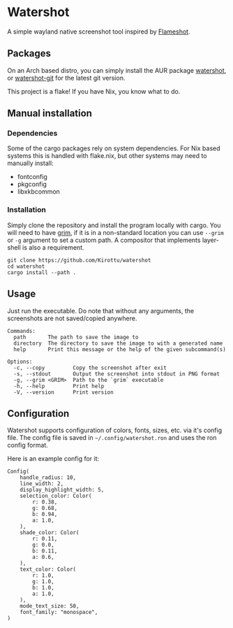 # Watershot

A simple wayland native screenshot tool inspired by [Flameshot](https://flameshot.org/).

## Packages

On an Arch based distro, you can simply install the AUR package [watershot](https://aur.archlinux.org/packages/watershot),
or [watershot-git](https://aur.archlinux.org/packages/watershot-git) for the latest git version.

This project is a flake! If you have Nix, you know what to do.

## Manual installation

### Dependencies

Some of the cargo packages rely on system dependencies. For Nix based systems
this is handled with flake.nix, but other systems may need to manually install:

- fontconfig
- pkgconfig
- libxkbcommon

### Installation

Simply clone the repository and install the program locally with cargo. You will
need to have [grim](https://sr.ht/~emersion/grim/), if it is in a non-standard
location you can use `--grim` or `-g` argument to set a custom path. A
compositor that implements layer-shell is also a requirement.

```
git clone https://github.com/Kirottu/watershot
cd watershot
cargo install --path .
```

## Usage

Just run the executable. Do note that without any arguments, the screenshots are
not saved/copied anywhere.

```
Commands:
  path       The path to save the image to
  directory  The directory to save the image to with a generated name
  help       Print this message or the help of the given subcommand(s)

Options:
  -c, --copy         Copy the screenshot after exit
  -s, --stdout       Output the screenshot into stdout in PNG format
  -g, --grim <GRIM>  Path to the `grim` executable
  -h, --help         Print help
  -V, --version      Print version
```

## Configuration

Watershot supports configuration of colors, fonts, sizes, etc. via it's config
file. The config file is saved in `~/.config/watershot.ron` and uses the ron
config format.

Here is an example config for it:

```
Config(
    handle_radius: 10,
    line_width: 2,
    display_highlight_width: 5,
    selection_color: Color(
        r: 0.38,
        g: 0.68,
        b: 0.94,
        a: 1.0,
    ),
    shade_color: Color(
        r: 0.11,
        g: 0.0,
        b: 0.11,
        a: 0.6,
    ),
    text_color: Color(
        r: 1.0,
        g: 1.0,
        b: 1.0,
        a: 1.0,
    ),
    mode_text_size: 50,
    font_family: "monospace",
)
```
